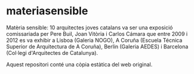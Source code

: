 # materiasensible
Matèria sensible: 10 arquitectes joves catalans va ser una exposició comissariada per Pere Buil, Joan Vitòria i Carlos Cámara que entre 2009 i 2012 es va exhibir a Lisboa (Galeria NOGO), A Coruña (Escuela Técnica Superior de Arquitectura de A Coruña), Berlin (Galeria AEDES) i Barcelona (Col·legi d'Arquitectes de Catalunya).

Aquest repositori conté una còpia estàtica del web original.

